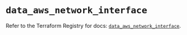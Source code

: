 # `data_aws_network_interface`

Refer to the Terraform Registry for docs: [`data_aws_network_interface`](https://registry.terraform.io/providers/hashicorp/aws/6.14.0/docs/data-sources/network_interface).
